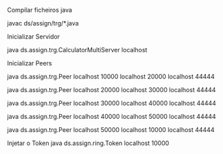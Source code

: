 Compilar ficheiros java

javac ds/assign/trg/*.java


Inicializar Servidor

java ds.assign.trg.CalculatorMultiServer localhost


Inicializar Peers

java ds.assign.trg.Peer localhost 10000 localhost 20000 localhost 44444

java ds.assign.trg.Peer localhost 20000 localhost 30000 localhost 44444

java ds.assign.trg.Peer localhost 30000 localhost 40000 localhost 44444

java ds.assign.trg.Peer localhost 40000 localhost 50000 localhost 44444

java ds.assign.trg.Peer localhost 50000 localhost 10000 localhost 44444

Injetar o Token
java ds.assign.ring.Token localhost 10000 